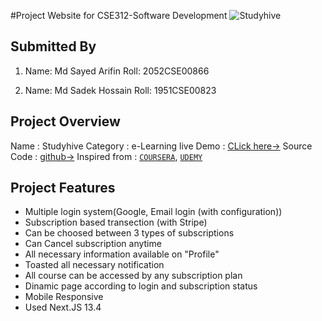 #Project Website for CSE312-Software Development
![Studyhive](https://i.postimg.cc/DwxqW0D2/hom-e.png)

## Submitted By

1. Name: Md Sayed Arifin
   Roll: 2052CSE00866

2. Name: Md Sadek Hossain
   Roll: 1951CSE00823

## Project Overview

Name : Studyhive
Category : e-Learning
live Demo : [CLick here->](https://study-hive.vercel.app/)
Source Code : [github->](https://github.com/SayedArifin/StudyHive)
Inspired from : [`COURSERA`](https://www.coursera.org/), [`UDEMY`](https://www.udemy.com)

## Project Features

- Multiple login system(Google, Email login (with configuration))
- Subscription based transection (with Stripe)
- Can be choosed between 3 types of subscriptions
- Can Cancel subscription anytime
- All necessary information available on "Profile"
- Toasted all necessary notification
- All course can be accessed by any subscription plan
- Dinamic page according to login and subscription status
- Mobile Responsive
- Used Next.JS 13.4
